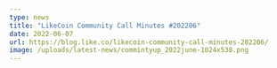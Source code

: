 ```yaml
---
type: news
title: "LikeCoin Community Call Minutes #202206"
date: 2022-06-07
url: https://blog.like.co/likecoin-community-call-minutes-202206/
image: /uploads/latest-news/commintyup_2022june-1024x538.png
---
```

